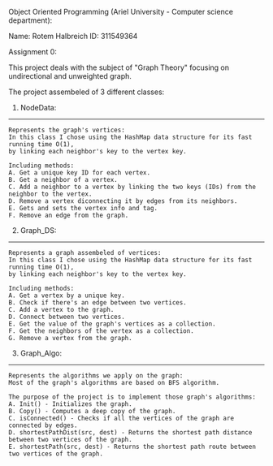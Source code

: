 Object Oriented Programming (Ariel University - Computer science department):

Name: Rotem Halbreich
ID:   311549364

Assignment 0:

This project deals with the subject of "Graph Theory" focusing on undirectional and unweighted graph.

The project assembeled of 3 different classes:

1.	NodeData:
------------------------------------------------------------------------------------------
	Represents the graph's vertices:
	In this class I chose using the HashMap data structure for its fast running time O(1),
	by linking each neighbor's key to the vertex key.
	
	Including methods:
	A. Get a unique key ID for each vertex.
	B. Get a neighbor of a vertex.
	C. Add a neighbor to a vertex by linking the two keys (IDs) from the neighbor to the vertex.
	D. Remove a vertex diconnecting it by edges from its neighbors.
	E. Gets and sets the vertex info and tag.
	F. Remove an edge from the graph.


2.	Graph_DS:
------------------------------------------------------------------------------------------
	Represents a graph assembeled of vertices:
	In this class I chose using the HashMap data structure for its fast running time O(1),
	by linking each neighbor's key to the vertex key.
	
	Including methods:
	A. Get a vertex by a unique key.
	B. Check if there's an edge between two vertices.
	C. Add a vertex to the graph.
	D. Connect between two vertices.
	E. Get the value of the graph's vertices as a collection.
	F. Get the neighbors of the vertex as a collection.
	G. Remove a vertex from the graph.


3.  Graph_Algo: 
------------------------------------------------------------------------------------------
	Represents the algorithms we apply on the graph:
	Most of the graph's algorithms are based on BFS algorithm.
	
	The purpose of the project is to implement those graph's algorithms:
	A. Init() - Initializes the graph.
	B. Copy() - Computes a deep copy of the graph.
	C. isConnected() - Checks if all the vertices of the graph are connected by edges.
	D. shortestPathDist(src, dest) - Returns the shortest path distance between two vertices of the graph. 
	E. shortestPath(src, dest) - Returns the shortest path route between two vertices of the graph.

